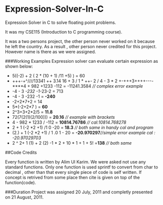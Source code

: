 Expression-Solver-In-C
======================

Expression Solver in C to solve floating point problems.


It was my CSE115 (Introduction to C programming course).

It was a two persons project, the other person never worked on it
because he left the country. As a result , other person never credited
for this project. However name is there as we were assigned.


###Working Examples
Expression solver can evaluate certain expression as shown below:
- 5((-2) + 2 ( 2 * (10 + 1) /11 +5) ) = 60
- +++-+^////13341 ++    3.14 16 + 3 / 1 * ++- 2 /  4 - 3  * 2 +-+++3++++----****4 + 982 +1233 -112 = -11241.3584 _// complex error example_
- -4 - 3 *-232 -1*-23-2 = 713
- -4 - 3 -232 -1 = **-240**
- -2+2*7+2 = 14
- 5*(-2+2*7 ) = **60**
- 2^3+3+2*2/5 = **11.8**
- 72(7(2(1)(2/100))) = **20.16** _// example with brackets_
- 4 - 982 * 1233 / -112 = **10814.76786** _// cal:10814.768278_
- 2 + 1 (-2 *2 +1) /1 0 -20 = **18.3** _// both same in handy cal and program_
- (2.) + 1 (-2 *2 +1)  / 1      .0   1 - 20 = **-20.970297**_//simple error example cal : -20.97029703_
- 2 ^ 2+ 1 (1) + 2 (2) -1 * 2 + 10  * 1 + 1  + 5! =**138** _// both same_

##Code Credits

Every function is written by Alim Ul Karim. We were asked not use any standard functions. Only one function is used sprintf to convert from char to decimal , other than that every single piece of code is self written. If concept is retrived from some place then cite is given on top of the function(code).

###Duration	
Project was assigned 20 July, 2011 and completly presented on 21 August, 2011.


